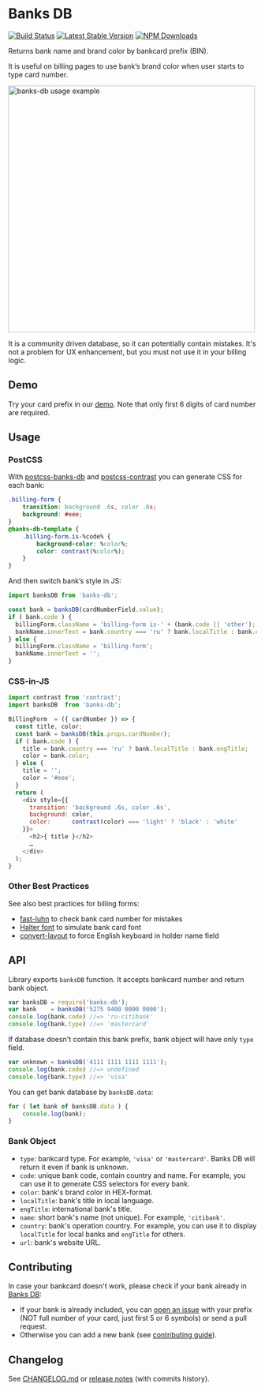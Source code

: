 # Banks DB
[![Build Status](https://img.shields.io/travis/ramoona/banks-db/master.svg?style=flat-square)](https://travis-ci.org/ramoona/banks-db)
[![Latest Stable Version](https://img.shields.io/npm/v/banks-db.svg?style=flat-square)](https://www.npmjs.com/package/banks-db)
[![NPM Downloads](https://img.shields.io/npm/dm/banks-db.svg?style=flat-square)](https://www.npmjs.com/package/banks-db)

Returns bank name and brand color by bankcard prefix (BIN).

It is useful on billing pages to use bank’s brand color when user starts to type card number.

<img alt='banks-db usage example' src="https://raw.githubusercontent.com/ramoona/banks-db-demo/master/demo-example.jpg" width="500px" />

It is a community driven database, so it can potentially contain mistakes. It's not a problem for UX enhancement,
but you must not use it in your billing logic.

## Demo
Try your card prefix in our [demo](https://ramoona.github.io/banks-db-demo/). Note that only first 6 digits of card number are required.

## Usage

### PostCSS

With [postcss-banks-db](https://github.com/ramoona/postcss-banks-db) and
[postcss-contrast](https://github.com/stephenway/postcss-contrast) you can
generate CSS for each bank:

```css
.billing-form {
    transition: background .6s, color .6s;
    background: #eee;
}
@banks-db-template {
    .billing-form.is-%code% {
        background-color: %color%;
        color: contrast(%color%);
    }
}
```

And then switch bank’s style in JS:

```js
import banksDB from 'banks-db';

const bank = banksDB(cardNumberField.value);
if ( bank.code ) {
  billingForm.className = 'billing-form is-' + (bank.code || 'other');
  bankName.innerText = bank.country === 'ru' ? bank.localTitle : bank.engTitle;
} else {
  billingForm.className = 'billing-form';
  bankName.innerText = '';
}
```

### CSS-in-JS

```js
import contrast from 'contrast';
import banksDB  from 'banks-db';

BillingForm  = ({ cardNumber }) => {
  const title, color;
  const bank = banksDB(this.props.cardNumber);
  if ( bank.code ) {
    title = bank.country === 'ru' ? bank.localTitle : bank.engTitle;
    color = bank.color;
  } else {
    title = '';
    color = '#eee';
  }
  return (
    <div style={{
      transition: 'background .6s, color .6s',
      background: color,
      color:      contrast(color) === 'light' ? 'black' : 'white'
    }}>
      <h2>{ title }</h2>
      …
    </div>
  );
}
```

### Other Best Practices
See also best practices for billing forms:

* [fast-luhn](https://github.com/bendrucker/fast-luhn) to check bank card number for mistakes
* [Halter font](http://www.dafont.com/halter.font) to simulate bank card font
* [convert-layout](https://github.com/ai/convert-layout) to force English keyboard in holder name field

## API

Library exports `banksDB` function. It accepts bankcard number and return
bank object.

```js
var banksDB = require('banks-db');
var bank    = banksDB('5275 9400 0000 0000');
console.log(bank.code) //=> 'ru-citibank'
console.log(bank.type) //=> 'mastercard'
```

If database doesn't contain this bank prefix, bank object will have only
`type` field.

```js
var unknown = banksDB('4111 1111 1111 1111');
console.log(bank.code) //=> undefined
console.log(bank.type) //=> 'visa'
```

You can get bank database by `banksDB.data`:

```js
for ( let bank of banksDB.data ) {
    console.log(bank);
}
```

### Bank Object

* `type`: bankcard type. For example, `'visa'` or `'mastercard'`.
  Banks DB will return it even if bank is unknown.
* `code`: unique bank code, contain country and name. For example, you can use it to generate CSS selectors for every bank.
* `color`: bank's brand color in HEX-format.
* `localTitle`: bank's title in local language.
* `engTitle`: international bank's title.
* `name`: short bank's name (not unique). For example, `'citibank'`.
* `country`: bank's operation country. For example, you can use it
  to display `localTitle` for local banks and `engTitle` for others.
* `url`: bank's website URL.

## Contributing

In case your bankcard doesn't work, please check if your bank already in [Banks DB](https://github.com/Ramoona/banks-db/tree/master/banks):

- If your bank is already included, you can [open an issue](https://github.com/Ramoona/banks-db/issues) with your prefix (NOT full number of your card, just first 5 or 6 symbols) or send a pull request.
- Otherwise you can add a new bank (see [contributing guide](https://github.com/Ramoona/banks-db/blob/master/CONTRIBUTING.md)).
 
## Changelog
See [CHANGELOG.md](https://github.com/ramoona/banks-db/blob/master/CHANGELOG.md) or [release notes](https://github.com/ramoona/banks-db/releases) (with commits history).

